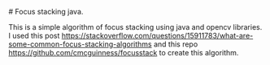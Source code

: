 # Focus stacking java.

This is a simple algorithm of focus stacking using java and opencv libraries.
I used this post https://stackoverflow.com/questions/15911783/what-are-some-common-focus-stacking-algorithms and this repo https://github.com/cmcguinness/focusstack to create this algorithm.
